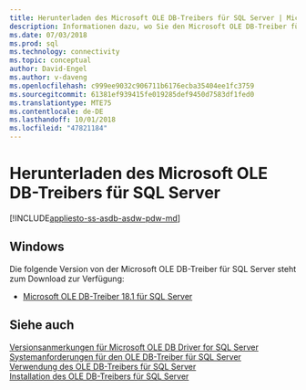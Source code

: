 ```yaml
---
title: Herunterladen des Microsoft OLE DB-Treibers für SQL Server | Microsoft-Dokumentation
description: Informationen dazu, wo Sie den Microsoft OLE DB-Treiber für SQL Server herunterladen können
ms.date: 07/03/2018
ms.prod: sql
ms.technology: connectivity
ms.topic: conceptual
author: David-Engel
ms.author: v-daveng
ms.openlocfilehash: c999ee9032c906711b6176ecba35404ee1fc3759
ms.sourcegitcommit: 61381ef939415fe019285def9450d7583df1fed0
ms.translationtype: MTE75
ms.contentlocale: de-DE
ms.lasthandoff: 10/01/2018
ms.locfileid: "47821184"
---
```

# <a name="download-microsoft-ole-db-driver-for-sql-server"></a>Herunterladen des Microsoft OLE DB-Treibers für SQL Server

[!INCLUDE[appliesto-ss-asdb-asdw-pdw-md](../../includes/appliesto-ss-asdb-asdw-pdw-md.md)]

## <a name="windows"></a>Windows
Die folgende Version von der Microsoft OLE DB-Treiber für SQL Server steht zum Download zur Verfügung:
 * [Microsoft OLE DB-Treiber 18.1 für SQL Server](https://go.microsoft.com/fwlink/?linkid=871294)

## <a name="see-also"></a>Siehe auch
[Versionsanmerkungen für Microsoft OLE DB Driver for SQL Server](release-notes-for-oledb-driver-for-sql-server.md)  
[Systemanforderungen für den OLE DB-Treiber für SQL Server](system-requirements-for-oledb-driver-for-sql-server.md)  
[Verwendung des OLE DB-Treibers für SQL Server](when-to-use-oledb-driver-for-sql-server.md)  
[Installation des OLE DB-Treibers für SQL Server](applications/installing-oledb-driver-for-sql-server.md)
